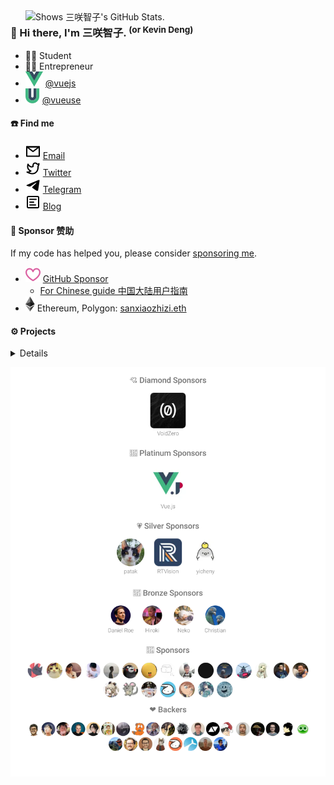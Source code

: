 <a href="https://github.com/pulls?q=author%3Asxzz">
  <picture>
    <source media="(prefers-color-scheme: dark)" srcset="https://github-stats.liuli.lol/api?username=sxzz&theme=vue-dark&show_icons=true&include_all_commits=true&count_private=true">
    <img alt="Shows 三咲智子's GitHub Stats." align="right" width="480px" src="https://github-stats.liuli.lol/api?username=sxzz&theme=vue&show_icons=true&include_all_commits=true&count_private=true">
  </picture>
</a>

### 👋 Hi there, I'm 三咲智子. <sup>(or Kevin Deng)</sup>

- 🧑‍🎓 Student
- 🧑‍💼 Entrepreneur
- <img src="./icons/vuejs.svg"> [@vuejs](https://github.com/vuejs)
- <img src="./icons/vueuse.svg"> [@vueuse](https://github.com/vueuse)

<!-- <a href="https://github.com/sxzz">
  <img align="right" src="https://metrics.lecoq.io/sxzz?template=classic&base.activity=0&base.community=0&base.repositories=0&base.metadata=0&isocalendar=1&base=header%2C%20activity%2C%20community%2C%20repositories%2C%20metadata&base.indepth=false&base.hireable=false&isocalendar=false&isocalendar.duration=full-year&config.timezone=Asia%2FShanghai">
</a> -->

#### ☎️ Find me

- <img src="./icons/mail.svg"> [Email](mailto:hi@sxzz.moe)
- <img src="./icons/twitter.svg"> [Twitter](https://twitter.com/sanxiaozhizi)
- <img src="./icons/telegram.svg"> [Telegram](https://t.me/sanxiaozhizi)
- <img src="./icons/article.svg"> [Blog](https://blog.sxzz.moe/)

#### 💖 Sponsor 赞助

If my code has helped you, please consider [sponsoring me](https://github.com/sponsors/sxzz).

- <img src="./icons/sponsor.svg"> [GitHub Sponsor](https://github.com/sponsors/sxzz)
  - [For Chinese guide 中国大陆用户指南](https://github.com/sxzz/sponsors/blob/main/doc/chinese-guide.md)
- <img src="./icons/ethereum.svg"> Ethereum, Polygon: [sanxiaozhizi.eth](https://etherscan.io/address/0x86930e4c4ef9d62d44e3363e4d23e759bcdeeaa0)

#### ⚙️ Projects

<details>

<br>

<details>

<summary>👀 More Projects</summary>

| Package                                                                                | Badges                                                                                                                                      |
| -------------------------------------------------------------------------------------- | ------------------------------------------------------------------------------------------------------------------------------------------- |
| [element-plus](https://github.com/element-plus/element-plus)                           | [![NPM package](https://img.shields.io/npm/v/element-plus.svg)](https://www.npmjs.com/package/element-plus)                                 |
| [@element-plus/icons-vue](https://github.com/element-plus/element-plus-icons)          | [![NPM package](https://img.shields.io/npm/v/@element-plus/icons-vue.svg)](https://www.npmjs.com/package/@element-plus/icons-vue)           |
| [unplugin-element-plus](https://github.com/element-plus/unplugin-element-plus)         | [![NPM package](https://img.shields.io/npm/v/unplugin-element-plus.svg)](https://www.npmjs.com/package/unplugin-element-plus)               |
| [element-plus-playground](https://github.com/element-plus/element-plus-playground)     | [![NPM package](https://img.shields.io/github/v/tag/element-plus/element-plus-playground?label=version)](https://element-plus.run/)         |
| [element-plus-issue-helper](https://github.com/element-plus/element-plus-issue-helper) | [![NPM package](https://img.shields.io/github/v/tag/element-plus/element-plus-issue-helper?label=version)](https://issue.element-plus.org/) |
| [@sxzz/eslint-config](https://github.com/sxzz/eslint-config)                           | [![NPM package](https://img.shields.io/npm/v/@sxzz/eslint-config.svg)](https://www.npmjs.com/package/@sxzz/eslint-config)                   |
| [vue-functional-ref](https://github.com/sxzz/vue-functional-ref)                       | [![NPM package](https://img.shields.io/npm/v/vue-functional-ref.svg)](https://www.npmjs.com/package/vue-functional-ref)                     |
| [unplugin-vue](https://github.com/sxzz/unplugin-vue)                                   | [![NPM package](https://img.shields.io/npm/v/unplugin-vue.svg)](https://www.npmjs.com/package/unplugin-vue)                                 |
| [unplugin-vue-macros](https://github.com/sxzz/unplugin-vue-macros)                     | [![NPM package](https://img.shields.io/npm/v/unplugin-vue-macros.svg)](https://www.npmjs.com/package/unplugin-vue-macros)                   |
| [unplugin-jsx-string](https://github.com/sxzz/unplugin-jsx-string)                     | [![NPM package](https://img.shields.io/npm/v/unplugin-jsx-string.svg)](https://www.npmjs.com/package/unplugin-jsx-string)                   |
| [unplugin-ast](https://github.com/sxzz/unplugin-ast)                                   | [![NPM package](https://img.shields.io/npm/v/unplugin-ast.svg)](https://www.npmjs.com/package/unplugin-ast)                                 |
| [unplugin-combine](https://github.com/sxzz/unplugin-combine)                           | [![NPM package](https://img.shields.io/npm/v/unplugin-combine.svg)](https://www.npmjs.com/package/unplugin-combine)                         |
| [unplugin-glob](https://github.com/sxzz/unplugin-glob)                                 | [![NPM package](https://img.shields.io/npm/v/unplugin-glob.svg)](https://www.npmjs.com/package/unplugin-glob)                               |
| [unplugin-vue-jsx](https://github.com/sxzz/unplugin-vue-jsx)                           | [![NPM package](https://img.shields.io/npm/v/unplugin-vue-jsx.svg)](https://www.npmjs.com/package/unplugin-vue-jsx)                         |
| [ast-walker-scope](https://github.com/sxzz/ast-walker-scope)                           | [![NPM package](https://img.shields.io/npm/v/ast-walker-scope.svg)](https://www.npmjs.com/package/ast-walker-scope)                         |
| [esbuild-plugin-transform](https://github.com/sxzz/esbuild-plugin-transform)           | [![NPM package](https://img.shields.io/npm/v/esbuild-plugin-transform.svg)](https://www.npmjs.com/package/esbuild-plugin-transform)         |
| [jike-sdk](https://github.com/open-jike/jike-sdk)                                      | [![NPM package](https://img.shields.io/npm/v/jike-sdk.svg)](https://www.npmjs.com/package/jike-sdk)                                         |
| [jike-cli](https://github.com/open-jike/jike-cli)                                      | [![NPM package](https://img.shields.io/npm/v/jike-cli.svg)](https://www.npmjs.com/package/jike-cli)                                         |
| [dayjs](https://github.com/iamkun/dayjs/tree/next) 2 (WIP)                             | [![NPM package](https://img.shields.io/npm/v/dayjs/alpha.svg)](https://www.npmjs.com/package/dayjs)                                         |
| [normalize-wheel-es](https://github.com/sxzz/normalize-wheel-es)                       | [![NPM package](https://img.shields.io/npm/v/normalize-wheel-es.svg)](https://www.npmjs.com/package/normalize-wheel-es)                     |

##### Apps / CLI

| Package                                                          | Description                                          |                                                                                                               |
| ---------------------------------------------------------------- | ---------------------------------------------------- | ------------------------------------------------------------------------------------------------------------- |
| [vue-jsx-playground](https://github.com/sxzz/vue-jsx-playground) | A playground for Vue JSX.                            | [Website](https://vue-jsx.sxzz.moe/)                                                                          |
| [@sxzz/create](https://github.com/sxzz/create)                   | Command-line for creating projects from templates.   | [![NPM package](https://img.shields.io/npm/v/@sxzz/create.svg)](https://www.npmjs.com/package/@sxzz/create)   |
| [free-hls-live](https://github.com/sxzz/free-hls-live)           | Free live streaming with Free-HLS. (Free HLS 直播姬) | [![NPM package](https://img.shields.io/npm/v/free-hls-live.svg)](https://www.npmjs.com/package/free-hls-live) |
| [kg-downloader](https://github.com/sxzz/kg-downloader)           | 全民 K 歌下载器                                      | [![NPM package](https://img.shields.io/npm/v/kg-downloader.svg)](https://www.npmjs.com/package/kg-downloader) |

##### Templates

| Repo                                                                               | Description                          |
| ---------------------------------------------------------------------------------- | ------------------------------------ |
| [element-plus-best-practices](https://github.com/sxzz/element-plus-best-practices) | Element Plus Best Practices 最佳实践 |
| [node-lib-starter](https://github.com/sxzz/node-lib-starter)                       | My minimal Node.js library starter.  |
| [unplugin-starter](https://github.com/sxzz/unplugin-starter)                       | Starter template for unplugin.       |

</details>

##### Maintaining

- [vueuse/vueuse](https://github.com/vueuse/vueuse) - Collection of essential Vue Composition Utilities for Vue 2 and 3.
- [vuejs/core](https://github.com/vuejs/core) - Vue.js is a progressive, incrementally-adoptable JavaScript framework for building UI on the web.
- [unplugin-vue-components](https://github.com/antfu/unplugin-vue-components) - On-demand components auto importing for Vue.

<details>

<summary>📦 Maintained</summary>
</summary>

- [element-plus](https://github.com/element-plus/element-plus) - A Vue.js 3 UI Library.
- [element-plus-icons](https://github.com/element-plus/element-plus-icons) - Element Plus icon resources and Vue components.
- [element-plus-playground](https://github.com/element-plus/element-plus-playground) - A playground for Element Plus. Code online and preview.
- [element-plus-issue-helper](https://github.com/element-plus/element-plus-issue-helper) - Issue helper for Element Plus.
- [unplugin-element-plus](https://github.com/element-plus/unplugin-element-plus) - Import Element Plus on demand. Support Vite, Webpack, Vue CLI, Rollup and esbuild.

</details>

##### Personal

- [vue-functional-ref](https://github.com/sxzz/vue-functional-ref) - Functional-style refs for Vue.
- [unplugin-vue](https://github.com/sxzz/unplugin-vue) - Transform Vue 3 SFC to JavaScript. Supports Vite, Webpack, Vue CLI, Rollup, esbuild and more.
- [unplugin-vue-macros](https://github.com/sxzz/unplugin-vue-macros) - Extend macros and syntax in Vue.
- [unplugin-jsx-string](https://github.com/sxzz/unplugin-jsx-string) - Converts JSX to HTML strings at compile time.
- [unplugin-ast](https://github.com/sxzz/unplugin-ast) - Manipulate the AST to transform your code.
- [esbuild-plugin-transform](https://github.com/sxzz/esbuild-plugin-transform) - Pipe transformation plugins for esbuild.
- [ast-walker-scope](https://github.com/sxzz/ast-walker-scope) - Traverse Babel AST with scope information.
- [My ESLint config](https://github.com/sxzz/eslint-config) - <img src="./icons/eslint.svg"> ESLint config for JavaScript, TypeScript, Vue 2, Vue 3, Prettier. Free to choose and match.
- [Free HLS Live](https://github.com/sxzz/free-hls-live) - Free live streaming with Free-HLS.

##### Open Jike

- [jike-sdk](https://github.com/open-jike/jike-sdk) - Ⓙ Jike SDK for Node.js / Deno / browser.
- [jike-cli](https://github.com/open-jike/jike-cli) - Jike CLI.
- [raycast-extension](https://github.com/open-jike/raycast-extension) - [Raycast](https://www.raycast.com/) Extension for Open Jike.

</details>

<p align="center">
  <a href="https://cdn.jsdelivr.net/gh/sxzz/sponsors/sponsors.svg">
    <img src="https://raw.githubusercontent.com/sxzz/sponsors/main/sponsors.svg" />
  </a>
</p>
